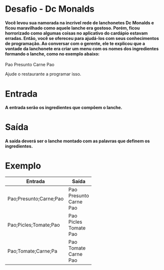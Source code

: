 # Desafio - Dc Monalds
#### Você levou sua namorada na incrível rede de lanchonetes Dc Monalds e ficou maravilhado como aquele lanche era gostoso. Porém, ficou horrorizado como algumas coisas no aplicativo do cardápio estavam erradas. Então, você se ofereceu para ajudá-los com seus conhecimentos de programação. Ao conversar com o gerente, ele te explicou que a vontade da lanchonete era criar um menu com os nomes dos ingredientes formando o lanche, como no exemplo abaixo:

Pao
Presunto
Carne
Pao

Ajude o restaurante a programar isso.

# Entrada
#### A entrada serão os ingredientes que compõem o lanche.

# Saída
#### A saída deverá ser o lanche montado com as palavras que definem os ingredientes.

# Exemplo
|Entrada |	Saída|
| ------ | -------|
| Pao;Presunto;Carne;Pao  |  Pao </br> Presunto </br> Carne </br>  Pao </br>|
| Pao;Picles;Tomate;Pao | Pao </br> Picles </br> Tomate </br> Pao </br>|                        
|  Pao;Tomate;Carne;Pa | Pao </br> Tomate </br> Carne </br> Pao </br>|           
     
